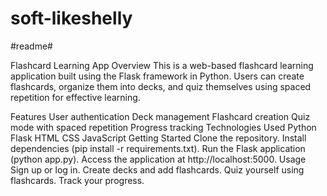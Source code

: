 # soft-likeshelly


#readme#

Flashcard Learning App
Overview
This is a web-based flashcard learning application built using the Flask framework in Python. Users can create flashcards, organize them into decks, and quiz themselves using spaced repetition for effective learning.

Features
User authentication
Deck management
Flashcard creation
Quiz mode with spaced repetition
Progress tracking
Technologies Used
Python
Flask
HTML
CSS
JavaScript
Getting Started
Clone the repository.
Install dependencies (pip install -r requirements.txt).
Run the Flask application (python app.py).
Access the application at http://localhost:5000.
Usage
Sign up or log in.
Create decks and add flashcards.
Quiz yourself using flashcards.
Track your progress.
